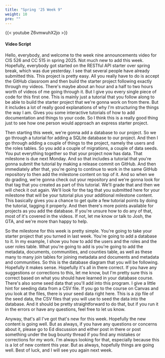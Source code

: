 ```yaml
---
title: "Spring '25 Week 9"
weight: 10
pre: ""
---
```


{{< youtube Z6vmwuhX2jo >}}

#### Video Script

Hello, everybody, and welcome to the week nine announcements video for CIS 526 and CC 515 in spring 2025. Not much new to add this week. Hopefully, everybody got started on the RESTful API starter over spring break, which was due yesterday. I see that several people have already submitted this. This project is pretty easy. All you really have to do is accept the GitHub classroom and then build the starter project following exactly through my videos. There's maybe about an hour and a half to two hours worth of videos of me going through it. But I give you every single piece of code for this first one. This is mainly just a tutorial that you follow along to be able to build the starter project that we're gonna work on from there. But it includes a lot of really good explanations of why I'm structuring the things the way I am. Gives you some interactive tutorials of how to add documentation and things to your code. So I think this is a really good thing just to see how one person would approach an express starter project. 

Then starting this week, we're gonna add a database to our project. So we go through a tutorial for adding a SQLite database to our project. And then I go through adding a couple of things to the project, namely the users and the roles tables. So you add a couple of migrations, a couple of data seeds. You put everything together so that your project now has data. That milestone is due next Monday. And so that includes a tutorial that you're gonna submit the tutorial by making a release commit on GitHub. And then immediately after that, you're going to continue to work in the same GitHub repository to then add the milestone content on top of it. And so when we do grading, we're gonna check out your repository and we're gonna look for that tag that you created as part of this tutorial. We'll grade that and then we will check it out again. We'll look for the tag that you submitted here for your milestone that will be your tutorial plus your additional milestone content. This basically gives you a chance to get quite a few tutorial points by doing the tutorial, tagging it properly. And then there's more points available for projects as you add the database. If you're unsure how to do any of that, most of it's covered in the videos. If not, let me know or talk to Josh, the GTA, and we're more than happy to help. 

So the milestone for this week is pretty simple. You're going to take your starter project that you turned in last week. You're going to add a database to it. In my example, I show you how to add the users and the roles and the user roles table. What you're going to add is you're going to add the metadata, documents, communities, and counties table, as well as these many to many join tables for joining metadata and documents and metadata and communities. So this is the database diagram that you will be following. Hopefully it makes sense. Hopefully it's all in there correct. If you have any suggestions or corrections to this, let me know, but I'm pretty sure this is correct based on what you should have learned in your database course. There's also some seed data that you'll add into this program. I give a little hint for seeding data from a CSV file. If you go to the course on Canvas and you look at the files, there is your seed data right here. This is a zip file of the seed data, the CSV files that you will use to seed the data into the database. And it should be pretty straightforward to do that, but if you run it in the errors or have any questions, feel free to let us know. 

Anyway, that's all I've got that's new for this week. Hopefully the new content is going well. But as always, if you have any questions or concerns about it, please go to Ed discussion and either post in there or post something under the bug bounty thread if you find any mistakes or corrections for my work. I'm always looking for that, especially because this is a lot of new content this year. But as always, hopefully things are going well. Best of luck, and I will see you again next week. 
